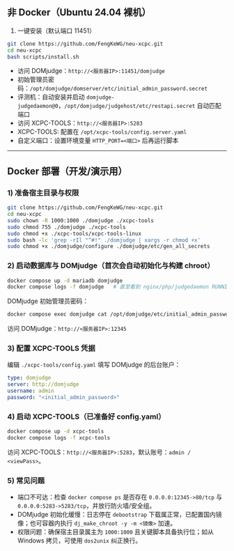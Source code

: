 ## 非 Docker（Ubuntu 24.04 裸机）

1) 一键安装（默认端口 11451）

```bash
git clone https://github.com/FengKeWG/neu-xcpc.git
cd neu-xcpc
bash scripts/install.sh
```

- 访问 DOMjudge：`http://<服务器IP>:11451/domjudge`
- 初始管理员密码：`/opt/domjudge/domserver/etc/initial_admin_password.secret`
- 评测机：自动安装并启动 `domjudge-judgedaemon@0`，`/opt/domjudge/judgehost/etc/restapi.secret` 自动匹配端口
- 访问 XCPC-TOOLS：`http://<服务器IP>:5283`
- XCPC-TOOLS: 配置在 `/opt/xcpc-tools/config.server.yaml`
- 自定义端口：设置环境变量 `HTTP_PORT=<端口>` 后再运行脚本

---

## Docker 部署（开发/演示用）

### 1) 准备宿主目录与权限

```bash
git clone https://github.com/FengKeWG/neu-xcpc.git
cd neu-xcpc
sudo chown -R 1000:1000 ./domjudge ./xcpc-tools
sudo chmod 755 ./domjudge ./xcpc-tools
sudo chmod +x ./xcpc-tools/xcpc-tools-linux
sudo bash -lc 'grep -rIl "^#!" ./domjudge | xargs -r chmod +x'
sudo chmod +x ./domjudge/configure ./domjudge/etc/gen_all_secrets
```

### 2) 启动数据库与 DOMjudge（首次会自动初始化与构建 chroot）

```bash
docker compose up -d mariadb domjudge
docker compose logs -f domjudge   # 直至看到 nginx/php/judgedaemon RUNNING
```

DOMjudge 初始管理员密码：

```bash
docker compose exec domjudge cat /opt/domjudge/etc/initial_admin_password.secret
```

访问 DOMjudge：`http://<服务器IP>:12345`

### 3) 配置 XCPC-TOOLS 凭据

编辑 `./xcpc-tools/config.yaml` 填写 DOMjudge 的后台账户：

```yaml
type: domjudge
server: http://domjudge
username: admin
password: "<initial_admin_password>"
```

### 4) 启动 XCPC-TOOLS（已准备好 config.yaml）

```bash
docker compose up -d xcpc-tools
docker compose logs -f xcpc-tools
```

访问 XCPC-TOOLS：`http://<服务器IP>:5283`，默认账号：`admin / <viewPass>`。

### 5) 常见问题

- 端口不可达：检查 `docker compose ps` 是否存在 `0.0.0.0:12345->80/tcp` 与 `0.0.0.0:5283->5283/tcp`，并放行防火墙/安全组。
- DOMjudge 初始化缓慢：日志停在 `debootstrap` 下载属正常，已配置国内镜像；也可容器内执行 `dj_make_chroot -y -m <镜像>` 加速。
- 权限问题：确保宿主目录属主为 `1000:1000` 且关键脚本具备执行位；如从 Windows 拷贝，可使用 `dos2unix` 纠正换行。

